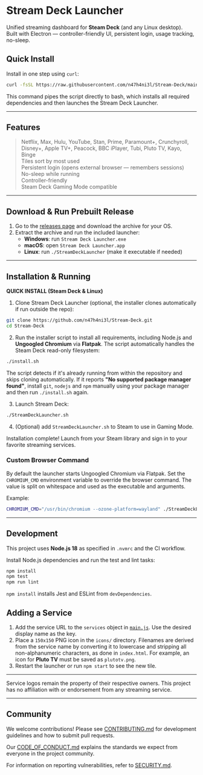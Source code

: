 # Stream Deck Launcher

Unified streaming dashboard for **Steam Deck** (and any Linux desktop).  
Built with Electron — controller-friendly UI, persistent login, usage tracking, no-sleep.

## Quick Install

Install in one step using `curl`:

```bash
curl -fsSL https://raw.githubusercontent.com/n47h4ni3l/Stream-Deck/main/install.sh | bash
```

This command pipes the script directly to bash, which installs all required
dependencies and then launches the Stream Deck Launcher.

---

## Features

> Netflix, Max, Hulu, YouTube, Stan, Prime, Paramount+, Crunchyroll, Disney+, Apple TV+, Peacock, BBC iPlayer, Tubi, Pluto TV, Kayo, Binge  
> Tiles sort by most used  
> Persistent login (opens external browser — remembers sessions)  
> No-sleep while running  
> Controller-friendly  
> Steam Deck Gaming Mode compatible  


---

## Download & Run Prebuilt Release

1. Go to the [releases page](https://github.com/n47h4ni3l/Stream-Deck/releases) and download the archive for your OS.
2. Extract the archive and run the included launcher:
   - **Windows**: run `Stream Deck Launcher.exe`
   - **macOS**: open `Stream Deck Launcher.app`
   - **Linux**: run `./StreamDeckLauncher` (make it executable if needed)

---

## Installation & Running
**QUICK INSTALL (Steam Deck & Linux)**

1. Clone Stream Deck Launcher (optional, the installer clones automatically if
   run outside the repo):

```bash
git clone https://github.com/n47h4ni3l/Stream-Deck.git
cd Stream-Deck
```

2. Run the installer script to install all requirements, including Node.js and **Ungoogled Chromium** via **Flatpak**. The script automatically handles the Steam Deck read-only filesystem:

```bash
./install.sh
```
The script detects if it's already running from within the repository and skips
cloning automatically. If it reports **"No supported package manager found"**, 
install `git`, `nodejs` and `npm` manually using your package manager and then
run `./install.sh` again.

3. Launch Stream Deck:

```bash
./StreamDeckLauncher.sh
```

4. (Optional) add `StreamDeckLauncher.sh` to Steam to use in Gaming Mode.

Installation complete! Launch from your Steam library and sign in to your favorite streaming services.

### Custom Browser Command

By default the launcher starts Ungoogled Chromium via Flatpak. Set the
`CHROMIUM_CMD` environment variable to override the browser command. The value
is split on whitespace and used as the executable and arguments.

Example:

```bash
CHROMIUM_CMD="/usr/bin/chromium --ozone-platform=wayland" ./StreamDeckLauncher.sh
```

---

## Development

This project uses **Node.js 18** as specified in `.nvmrc` and the CI workflow.

Install Node.js dependencies and run the test and lint tasks:

```bash
npm install
npm test
npm run lint
```

`npm install` installs Jest and ESLint from `devDependencies`.

## Adding a Service

1. Add the service URL to the `services` object in [`main.js`](main.js). Use the
   desired display name as the key.
2. Place a `150x150` PNG icon in the `icons/` directory. Filenames are derived
   from the service name by converting it to lowercase and stripping all
   non-alphanumeric characters, as done in `index.html`. For example, an icon for
   **Pluto TV** must be saved as `plutotv.png`.
3. Restart the launcher or run `npm start` to see the new tile.

---

Service logos remain the property of their respective owners. This project has no affiliation with or endorsement from any streaming service.

---

## Community

We welcome contributions! Please see [CONTRIBUTING.md](CONTRIBUTING.md) for development guidelines and how to submit pull requests.

Our [CODE_OF_CONDUCT.md](CODE_OF_CONDUCT.md) explains the standards we expect from everyone in the project community.

For information on reporting vulnerabilities, refer to [SECURITY.md](SECURITY.md).
